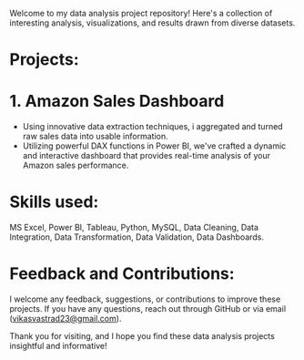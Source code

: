 Welcome to my data analysis project repository! Here's a collection of interesting analysis, visualizations, and results drawn from diverse datasets.

# Projects:
# 1. Amazon Sales Dashboard
* Using innovative data extraction techniques, i aggregated and turned raw sales data into usable information.
* Utilizing powerful DAX functions in Power BI, we've crafted a dynamic and interactive dashboard that provides real-time analysis of your Amazon sales performance.

# Skills used:
MS Excel, Power BI, Tableau, Python, MySQL, Data Cleaning, Data Integration, Data Transformation, Data Validation, Data Dashboards.

# Feedback and Contributions:
I welcome any feedback, suggestions, or contributions to improve these projects. If you have any questions, reach out through GitHub or via email (vikasvastrad23@gmail.com).

Thank you for visiting, and I hope you find these data analysis projects insightful and informative!
